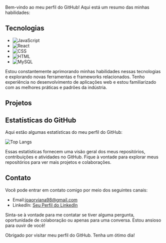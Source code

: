 Bem-vindo ao meu perfil do GitHub! Aqui está um resumo das minhas habilidades:

## Tecnologias

- ![JavaScript](https://img.shields.io/badge/-JavaScript-yellow?style=flat-square&logo=javascript&logoColor=white)
- ![React](https://img.shields.io/badge/-React-61DAFB?style=flat-square&logo=react&logoColor=white)
- ![CSS](https://img.shields.io/badge/-CSS-1572B6?style=flat-square&logo=css3&logoColor=white)
- ![HTML](https://img.shields.io/badge/-HTML-E34F26?style=flat-square&logo=html5&logoColor=white)
- ![MySQL](https://img.shields.io/badge/-MySQL-4479A1?style=flat-square&logo=mysql&logoColor=white)

Estou constantemente aprimorando minhas habilidades nessas tecnologias e explorando novas ferramentas e frameworks relacionados. Tenho experiência no desenvolvimento de aplicações web e estou familiarizado com as melhores práticas e padrões da indústria.

## Projetos

## Estatísticas do GitHub

Aqui estão algumas estatísticas do meu perfil do GitHub:

![Top Langs](https://github-readme-stats.vercel.app/api/top-langs/?username=JoaoRViana&hide_progress=true)

Essas estatísticas fornecem uma visão geral dos meus repositórios, contribuições e atividades no GitHub. Fique à vontade para explorar meus repositórios para ver mais projetos e colaborações.

## Contato

Você pode entrar em contato comigo por meio dos seguintes canais:

- Email:joaorviana98@gmail.com
- LinkedIn: [Seu Perfil do LinkedIn](https://www.linkedin.com/in/joaoricardoviana/)

Sinta-se à vontade para me contatar se tiver alguma pergunta, oportunidade de colaboração ou apenas para uma conversa. Estou ansioso para ouvir de você!

Obrigado por visitar meu perfil do GitHub. Tenha um ótimo dia!
